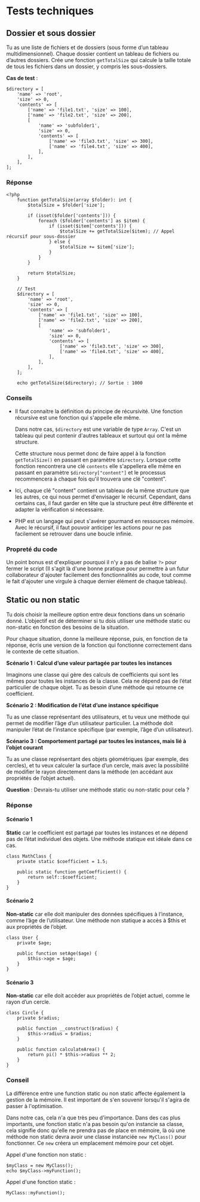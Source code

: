 # Tests techniques
## Dossier et sous dossier

Tu as une liste de fichiers et de dossiers (sous forme d’un tableau multidimensionnel). 
Chaque dossier contient un tableau de fichiers ou d’autres dossiers. Crée une fonction `getTotalSize` qui calcule la taille totale de tous les fichiers dans un dossier, y compris les sous-dossiers.

**Cas de test** :

```
$directory = [
    'name' => 'root',
    'size' => 0,
    'contents' => [
        ['name' => 'file1.txt', 'size' => 100],
        ['name' => 'file2.txt', 'size' => 200],
        [
            'name' => 'subfolder1',
            'size' => 0,
            'contents' => [
                ['name' => 'file3.txt', 'size' => 300],
                ['name' => 'file4.txt', 'size' => 400],
            ],
        ],
    ],
];
```
### Réponse

```
<?php
    function getTotalSize(array $folder): int {
        $totalSize = $folder['size'];
        
        if (isset($folder['contents'])) {
            foreach ($folder['contents'] as $item) {
                if (isset($item['contents'])) {
                    $totalSize += getTotalSize($item); // Appel récursif pour sous-dossier
                } else {
                    $totalSize += $item['size'];
                }
            }
        }

        return $totalSize;
    }

    // Test
    $directory = [
        'name' => 'root',
        'size' => 0,
        'contents' => [
            ['name' => 'file1.txt', 'size' => 100],
            ['name' => 'file2.txt', 'size' => 200],
            [
                'name' => 'subfolder1',
                'size' => 0,
                'contents' => [
                    ['name' => 'file3.txt', 'size' => 300],
                    ['name' => 'file4.txt', 'size' => 400],
                ],
            ],
        ],
    ];

    echo getTotalSize($directory); // Sortie : 1000
```

### Conseils

- Il faut connaitre la définition du principe de récursivité. Une fonction récursive est une fonction qui s'appelle elle même.

    Dans notre cas, `$directory` est une variable de type `Array`. C'est un tableau qui peut contenir d'autres tableaux et surtout qui ont la même structure.

    Cette structure nous permet donc de faire appel à la fonction `getTotalSize()` en passant en paramètre `$directory`. Lorsque cette fonction rencontrera une clé `contents` elle s'appellera elle même en passant en paramètre `$directory["content"]` et le processus recommencera à chaque fois qu'il trouvera une clé "content".

- Ici, chaque clé "content" contient un tableau de la même structure que les autres, ce qui nous permet d'envisager le récursif. Cependant, dans certains cas, il faut garder en tête que la structure peut être différente et adapter la vérification si nécessaire.

- PHP est un langage qui peut s'avérer gourmand en ressources mémoire. Avec le récursif, il faut pouvoir anticiper les actions pour ne pas facilement se retrouver dans une boucle infinie.

### Propreté du code

Un point bonus est d'expliquer pourquoi il n'y a pas de balise `?>` pour fermer le script (Il s'agit là d'une bonne pratique pour permettre à un futur collaborateur d'ajouter facilement des fonctionnalités au code, tout comme le fait d'ajouter une virgule à chaque dernier élément de chaque tableau).

## Static ou non static

Tu dois choisir la meilleure option entre deux fonctions dans un scénario donné. L’objectif est de déterminer si tu dois utiliser une méthode static ou non-static en fonction des besoins de la situation.

Pour chaque situation, donne la meilleure réponse, puis, en fonction de ta réponse, écris une version de la fonction qui fonctionne correctement dans le contexte de cette situation.

**Scénario 1 : Calcul d’une valeur partagée par toutes les instances**

Imaginons une classe qui gère des calculs de coefficients qui sont les mêmes pour toutes les instances de la classe. Cela ne dépend pas de l’état particulier de chaque objet. Tu as besoin d’une méthode qui retourne ce coefficient.

**Scénario 2 : Modification de l’état d’une instance spécifique**

Tu as une classe représentant des utilisateurs, et tu veux une méthode qui permet de modifier l’âge d’un utilisateur particulier. La méthode doit manipuler l’état de l’instance spécifique (par exemple, l’âge d’un utilisateur).

**Scénario 3 : Comportement partagé par toutes les instances, mais lié à l’objet courant**

Tu as une classe représentant des objets géométriques (par exemple, des cercles), et tu veux calculer la surface d’un cercle, mais avec la possibilité de modifier le rayon directement dans la méthode (en accédant aux propriétés de l’objet actuel).

**Question** : Devrais-tu utiliser une méthode static ou non-static pour cela ?

### Réponse
#### Scénario 1
**Static** car le coefficient est partagé par toutes les instances et ne dépend pas de l’état individuel des objets. Une méthode statique est idéale dans ce cas.

```
class MathClass {
    private static $coefficient = 1.5;

    public static function getCoefficient() {
        return self::$coefficient;
    }
}
```

#### Scénario 2
**Non-static** car elle doit manipuler des données spécifiques à l’instance, comme l’âge de l’utilisateur. Une méthode non statique a accès à $this et aux propriétés de l’objet.

```
class User {
    private $age;

    public function setAge($age) {
        $this->age = $age;
    }
}
```

#### Scénario 3
**Non-static** car elle doit accéder aux propriétés de l’objet actuel, comme le rayon d’un cercle.

```
class Circle {
    private $radius;

    public function __construct($radius) {
        $this->radius = $radius;
    }

    public function calculateArea() {
        return pi() * $this->radius ** 2;
    }
}
```

### Conseil
La différence entre une function static ou non static affecte également la gestion de la mémoire. Il est important de s'en souvenir lorsqu'il s'agira de passer à l'optimisation.

Dans notre cas, cela n'a que très peu d'importance. Dans des cas plus importants, une fonction static n'a pas besoin qu'on instancie sa classe, cela signifie donc qu'elle ne prendra pas de place en mémoire, là où une méthode non static devra avoir une classe instanciée `new MyClass()` pour fonctionner. Ce `new` créera un emplacement mémoire pour cet objet.

Appel d'une fonction non static :
```
$myClass = new MyClass();
echo $myClass->myFunction();
```

Appel d'une fonction static :
```
MyClass::myFunction();
```